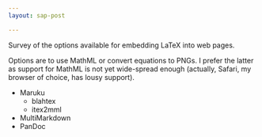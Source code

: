 ```yaml
---
layout: sap-post

---
```


Survey of the options available for embedding LaTeX into web pages.

Options are to use MathML or convert equations to PNGs. I prefer the latter
as support for MathML is not yet wide-spread enough (actually, Safari, my 
browser of choice, has lousy support).

* Maruku
  - blahtex
  - itex2mml
* MultiMarkdown
* PanDoc

